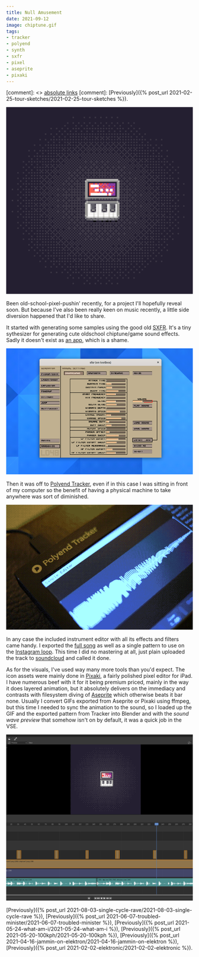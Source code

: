 ```yaml
---
title: Null Amusement
date: 2021-09-12
image: chiptune.gif
tags:
- tracker
- polyend
- synth
- sxfr
- pixel
- aseprite
- pixaki
---
```


[comment]: <> <a href="{{ site.url }}{{ page.url }}">absolute links</a>
[comment]: [Previously]({% post_url 2021-02-25-tour-sketches/2021-02-25-tour-sketches %}).

[![Null Amusement](chiptune.gif)](https://soundcloud.com/jimmac/null-amusement)

Been old-school-pixel-pushin' recently, for a project I'll hopefully reveal soon. But because I've also been really keen on music recently, a little side diversion happened that I'd like to share.

It started with generating some samples using the good old [SXFR](http://www.drpetter.se/project_sfxr.html). It's a tiny sythesizer for generating cute oldschool chiptune/game sound effects. Sadly it doesn't exist as [an app](https://flathub.org), which is a shame.

![SXFR](sxfr.png)

Then it was off to [Polyend Tracker](https://polyend.com/tracker/), even if in this case I was sitting in front of my computer so the benefit of having a physical machine to take anywhere was sort of diminished. 

![Polyend Tracker](polyend.gif)

In any case the included instrument editor with all its effects and filters came handy. I exported the [full song](https://soundcloud.com/jimmac/null-amusement) as well as a single pattern to use on the [Instagram loop](https://www.instagram.com/p/CTuF6TKoQHw/). This time I did no mastering at all, just plain uploaded the track to [soundcloud](https://soundcloud.com/jimmac/null-amusement) and called it done.

As for the visuals, I've used way many more tools than you'd expect. The icon assets were mainly done in [Pixaki](https://pixaki.com/), a fairly polished pixel editor for iPad. I have numerous beef with it for it being premium priced, mainly in the way it does layered animation, but it absolutely delivers on the immediacy and contrasts with filesystem diving of [Aseprite](https://www.aseprite.org/) which otherwise beats it bar none. Usually I convert GIFs exported from Aseprite or Pixaki using ffmpeg, but this time I needed to sync the animation to the sound, so I loaded up the GIF and the exported pattern from Tracker into Blender and with the *sound wave preview* that somehow isn't on by default, it was a quick job in the VSE.

![Blender VSE](blender-vse.png)

[Previously]({% post_url  2021-08-03-single-cycle-rave/2021-08-03-single-cycle-rave %}),
[Previously]({% post_url  2021-06-07-troubled-minister/2021-06-07-troubled-minister %}),
[Previously]({% post_url  2021-05-24-what-am-i/2021-05-24-what-am-i %}),
[Previously]({% post_url  2021-05-20-100kph/2021-05-20-100kph %}),
[Previously]({% post_url  2021-04-16-jammin-on-elektron/2021-04-16-jammin-on-elektron %}),
[Previously]({% post_url 2021-02-02-elektronic/2021-02-02-elektronic %}).
